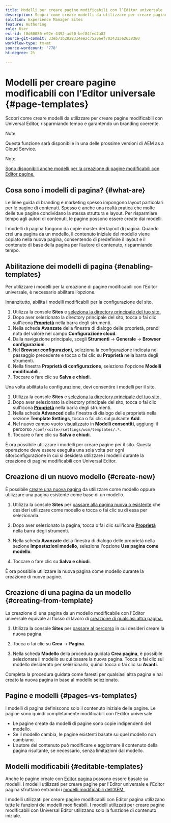```yaml
---
title: Modelli per creare pagine modificabili con l’Editor universale
description: Scopri come creare modelli da utilizzare per creare pagine modificabili con Universal Editor, risparmiando tempo e garantendo un branding coerente.
solution: Experience Manager Sites
feature: Authoring
role: User
exl-id: f0d60086-e92e-4492-ad50-bef84fed2a82
source-git-commit: 33eb71b2828314ee2c75206ef7034313e2638360
workflow-type: tm+mt
source-wordcount: '778'
ht-degree: 2%

---
```



# Modelli per creare pagine modificabili con l’Editor universale {#page-templates}

Scopri come creare modelli da utilizzare per creare pagine modificabili con Universal Editor, risparmiando tempo e garantendo un branding coerente.

>[!NOTE]
>
>Questa funzione sarà disponibile in una delle prossime versioni di AEM as a Cloud Service.

>[!NOTE]
>
>[Sono disponibili anche modelli per la creazione di pagine modificabili con Editor pagine.](/help/sites-cloud/authoring/page-editor/templates.md)

## Cosa sono i modelli di pagina? {#what-are}

Le linee guida di branding e marketing spesso impongono layout particolari per le pagine di contenuti. Spesso è anche una realtà pratica che molte delle tue pagine condividano la stessa struttura e layout. Per risparmiare tempo agli autori di contenuti, le pagine possono essere create dai modelli.

I modelli di pagina fungono da copie master dei layout di pagina. Quando crei una pagina da un modello, il contenuto iniziale del modello viene copiato nella nuova pagina, consentendo di predefinire il layout e il contenuto di base della pagina per l’autore di contenuto, risparmiando tempo.

## Abilitazione dei modelli di pagina {#enabling-templates}

Per utilizzare i modelli per la creazione di pagine modificabili con l’Editor universale, è necessario abilitare l’opzione.

Innanzitutto, abilita i modelli modificabili per la configurazione del sito.

1. Utilizza la console **Sites** e [seleziona la directory principale del tuo sito.](/help/sites-cloud/authoring/sites-console/introduction.md#selecting-resources)
1. Dopo aver selezionato la directory principale del sito, tocca o fai clic sull&#39;icona [**Proprietà**](/help/sites-cloud/authoring/sites-console/page-properties.md) nella barra degli strumenti.
1. Nella scheda **Avanzate** della finestra di dialogo delle proprietà, prendi nota del valore nel campo **Configurazione cloud**.
1. Dalla navigazione principale, scegli **Strumenti** -> **Generale** -> **Browser configurazioni**.
1. Nel **[Browser configurazioni,](/help/implementing/developing/introduction/configurations.md)** seleziona la configurazione indicata nel passaggio precedente e tocca o fai clic su **Proprietà** nella barra degli strumenti.
1. Nella finestra **Proprietà di configurazione**, seleziona l&#39;opzione **Modelli modificabili**.
1. Toccare o fare clic su **Salva e chiudi**.

Una volta abilitata la configurazione, devi consentire i modelli per il sito.

1. Utilizza la console **Sites** e [seleziona la directory principale del tuo sito.](/help/sites-cloud/authoring/sites-console/introduction.md#selecting-resources)
1. Dopo aver selezionato la directory principale del sito, tocca o fai clic sull&#39;icona [**Proprietà**](/help/sites-cloud/authoring/sites-console/page-properties.md) nella barra degli strumenti.
1. Nella scheda **Advanced** della finestra di dialogo delle proprietà nella sezione **Template Settings**, tocca o fai clic sul pulsante **Add**.
1. Nel nuovo campo vuoto visualizzato in **Modelli consentiti**, aggiungi il percorso `/conf/<site>/settings/wcm/templates/.*`.
1. Toccare o fare clic su **Salva e chiudi**.

È ora possibile utilizzare i modelli per creare pagine per il sito. Questa operazione deve essere eseguita una sola volta per ogni sito/configurazione in cui si desidera utilizzare i modelli durante la creazione di pagine modificabili con Universal Editor.

## Creazione di un nuovo modello {#create-new}

È possibile [creare una nuova pagina](/help/sites-cloud/authoring/sites-console/creating-pages.md) da utilizzare come modello oppure utilizzare una pagina esistente come base di un modello.

1. Utilizza la console **Sites** per [passare alla pagina nuova o esistente](/help/sites-cloud/authoring/sites-console/introduction.md#selecting-resources) che desideri utilizzare come modello e tocca o fai clic su di essa per selezionarla.

1. Dopo aver selezionato la pagina, tocca o fai clic sull&#39;icona [**Proprietà**](/help/sites-cloud/authoring/sites-console/page-properties.md) nella barra degli strumenti.

1. Nella scheda **Avanzate** della finestra di dialogo delle proprietà nella sezione **Impostazioni modello**, seleziona l&#39;opzione **Usa pagina come modello**.

1. Toccare o fare clic su **Salva e chiudi**.

È ora possibile utilizzare la nuova pagina come modello durante la creazione di nuove pagine.

## Creazione di una pagina da un modello {#creating-from-template}

La creazione di una pagina da un modello modificabile con l&#39;Editor universale equivale al flusso di lavoro di [creazione di qualsiasi altra pagina.](/help/sites-cloud/authoring/sites-console/creating-pages.md)

1. Utilizza la console **Sites** per [passare al percorso](/help/sites-cloud/authoring/sites-console/introduction.md#selecting-resources) in cui desideri creare la nuova pagina.

1. Tocca o fai clic su **Crea** -> **Pagina**.

1. Nella scheda **Modello** della procedura guidata **Crea pagina**, è possibile selezionare il modello su cui basare la nuova pagina. Tocca o fai clic sul modello desiderato per selezionarlo, quindi tocca o fai clic su **Avanti**.

Completa la procedura guidata come faresti per qualsiasi altra pagina e hai creato la nuova pagina in base al modello selezionato.

## Pagine e modelli {#pages-vs-templates}

I modelli di pagina definiscono solo il contenuto iniziale delle pagine. Le pagine sono quindi completamente modificabili con l’Editor universale.

* Le pagine create da modelli di pagine sono copie indipendenti del modello.
* Se il modello cambia, le pagine esistenti basate su quel modello non cambiano.
* L’autore del contenuto può modificare e aggiornare il contenuto della pagina risultante, se necessario, senza limitazioni dal modello.

## Modelli modificabili {#editable-templates}

Anche le pagine create con [Editor pagina](/help/sites-cloud/authoring/page-editor/introduction.md) possono essere basate su modelli. I modelli utilizzati per creare pagine per l&#39;Editor universale e l&#39;Editor pagina sfruttano entrambi i [modelli modificabili dell&#39;AEM.](/help/implementing/developing/components/templates.md)

I modelli utilizzati per creare pagine modificabili con Editor pagina utilizzano tutte le funzioni dei modelli modificabili. I modelli utilizzati per creare pagine modificabili con Universal Editor utilizzano solo la funzione di contenuto iniziale.
